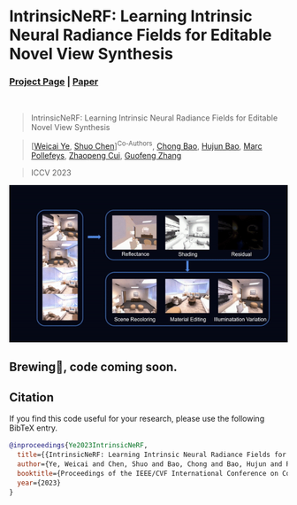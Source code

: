 # IntrinsicNeRF: Learning Intrinsic Neural Radiance Fields for Editable Novel View Synthesis
### [Project Page](https://zju3dv.github.io/intrinsic_nerf/) | [Paper](https://arxiv.org/abs/2210.00647)
<br/>

> IntrinsicNeRF: Learning Intrinsic Neural Radiance Fields for Editable Novel View Synthesis

> [[Weicai Ye](https://ywcmaike.github.io/), [Shuo Chen](https://github.com/Eric3778)]<sup>Co-Authors</sup>, [Chong Bao](https://github.com/1612190130/), [Hujun Bao](http://www.cad.zju.edu.cn/home/bao/), [Marc Pollefeys](https://people.inf.ethz.ch/pomarc/), [Zhaopeng Cui](https://zhpcui.github.io/), [Guofeng Zhang](http://www.cad.zju.edu.cn/home/gfzhang)

> ICCV 2023

![demo_vid](assets/IntrinsicNeRF_teaser.gif)

## Brewing🍺, code coming soon.
## Citation

If you find this code useful for your research, please use the following BibTeX entry.

```bibtex
@inproceedings{Ye2023IntrinsicNeRF,
  title={{IntrinsicNeRF: Learning Intrinsic Neural Radiance Fields for Editable Novel View Synthesis}},
  author={Ye, Weicai and Chen, Shuo and Bao, Chong and Bao, Hujun and Pollefeys, Marc and Cui, Zhaopeng and Zhang, Guofeng},
  booktitle={Proceedings of the IEEE/CVF International Conference on Computer Vision},
  year={2023}
}
```
